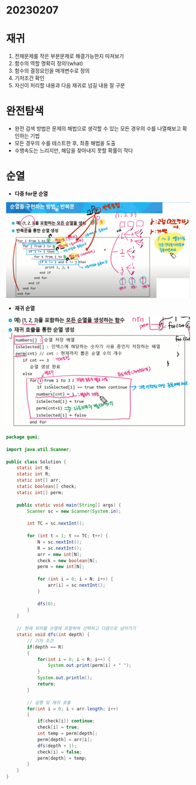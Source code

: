 # 20230207

# 재귀

1. 전체문제를 작은 부분문제로 해결가능한지 따져보기
2. 함수의 역할 명확히 정의!(what)
3. 함수의 결정요인을 매개변수로 정의
4. 기저조건 확인
5. 자신이 처리할 내용과 다음 재귀로 넘길 내용 잘 구분

# 완전탐색

- 완전 검색 방법은 문제의 해법으로 생각할 수 있는 모든 경우의 수를 나열해보고 확인하는 기법
- 모든 경우의 수를 테스트한 후, 최종 해법을 도출
- 수행속도는 느리지만, 해답을 찾아내지 못할 확률이 작다

# 순열

- **다중 for문 순열**

![](https://github.com/gkgkfndudals/TIL/blob/master/Study/img/20230207_1.png)

  

- **재귀 순열**

![](https://github.com/gkgkfndudals/TIL/blob/master/Study/img/20230207_2.png)

```java
package gumi;

import java.util.Scanner;

public class Solution {
	static int N;
	static int R;
	static int[] arr;
	static boolean[] check;
	static int[] perm;
	
	public static void main(String[] args) {
		Scanner sc = new Scanner(System.in);

		int TC = sc.nextInt();

		for (int t = 1; t <= TC; t++) {
			N = sc.nextInt();
			R = sc.nextInt();
			arr = new int[N];
			check = new boolean[N];
			perm = new int[N];
			
			for (int i = 0; i < N; i++) {
				arr[i] = sc.nextInt();
			}
			
			dfs(0);
		}
	}
	
	// 현재 위치를 순열에 포함하여 선택하고 다음으로 넘어가기
	static void dfs(int depth) {
		// 기저 조건
		if(depth == R)
		{
			for(int i = 0; i < R; i++) {
				System.out.print(perm[i] + " ");
			}
			System.out.println();
			return;
		}
		
		// 실행 및 재귀 호출
		for(int i = 0; i < arr.length; i++)
		{
			if(check[i]) continue;
			check[i] = true;
			int temp = perm[depth];
			perm[depth] = arr[i];
			dfs(depth + 1);
			check[i] = false;
			perm[depth] = temp;
		}
	}
}
```